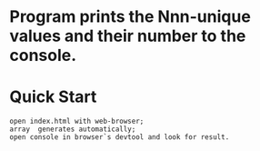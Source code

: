 # Program prints the Nnn-unique values and their number to the console. 

# Quick Start

```
open index.html with web-browser;
array  generates automatically;
open console in browser`s devtool and look for result.

```

